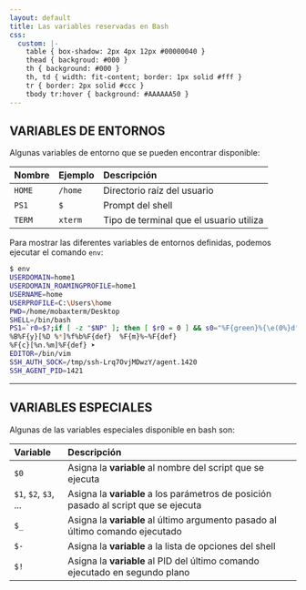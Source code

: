 ```yaml
---
layout: default
title: Las variables reservadas en Bash
css:
  custom: |-
    table { box-shadow: 2px 4px 12px #00000040 }
    thead { backgroud: #000 }
    th { background: #000 }
    th, td { width: fit-content; border: 1px solid #fff }    
    tr { border: 2px solid #ccc }
    tbody tr:hover { background: #AAAAAA50 }
---
```


## VARIABLES DE ENTORNOS

Algunas variables de entorno que se pueden encontrar disponible:

|Nombre|Ejemplo|Descripción|
|:-----|:------|:----------|
|`HOME`|`/home`|Directorio raíz del usuario|
|`PS1`|`$`|Prompt del shell|
|`TERM`|`xterm`|Tipo de terminal que el usuario utiliza|


Para mostrar las diferentes variables de entornos definidas, podemos ejecutar el comando `env`:

```bash
$ env
USERDOMAIN=home1
USERDOMAIN_ROAMINGPROFILE=home1
USERNAME=home
USERPROFILE=C:\Users\home
PWD=/home/mobaxterm/Desktop
SHELL=/bin/bash
PS1=`r0=$?;if [ -z "$NP" ]; then [ $r0 = 0 ] && s0="%F{green}%{\e(0%}d" || s0="%F{red}%{\e(0e%}";builtin echo -e "\n%{\e[1;30m\e(0%}${(l:$[COLUMNS-4]::q:):-}%{\e(B%} $s0%{\e(B\e[0m%}";fi`
%B%F{y}[%D %*]%f%b%F{def}  %F{m}%~%F{def}
%F{c}[%n.%m]%F{def} ➤
EDITOR=/bin/vim
SSH_AUTH_SOCK=/tmp/ssh-Lrq7OvjMDwzY/agent.1420
SSH_AGENT_PID=1421
```

---

## VARIABLES ESPECIALES

Algunas de las variables especiales disponible en bash son:

|Variable|Descripción|
|:-------|:----------|
|`$0`|Asigna la **variable** al nombre del script que se ejecuta|
|`$1`, `$2`, `$3`, ...|Asigna la **variable** a los parámetros de posición pasado al script que se ejecuta|
|`$_`|Asigna la **variable** al último argumento pasado al último comando ejecutado|
|`$-`|Asigna la **variable** a la lista de opciones del shell|
|`$!`|Asigna la **variable** al PID del último comando ejecutado en segundo plano|